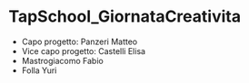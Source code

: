# TapSchool_GiornataCreativita

- Capo progetto: Panzeri Matteo
- Vice capo progetto: Castelli Elisa
- Mastrogiacomo Fabio 
- Folla Yuri
